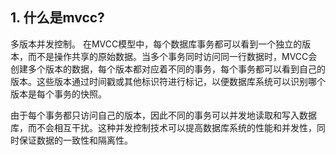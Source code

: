 ## 1. 什么是mvcc?
多版本并发控制。
在MVCC模型中，每个数据库事务都可以看到一个独立的版本，而不是操作共享的原始数据。当多个事务同时访问同一行数据时，MVCC会创建多个版本的数据，每个版本都对应着不同的事务，每个事务都可以看到自己的版本。这些版本通过时间戳或其他标识符进行标记，以便数据库系统可以识别哪个版本是每个事务的快照。

由于每个事务都只访问自己的版本，因此不同的事务可以并发地读取和写入数据库，而不会相互干扰。这种并发控制技术可以提高数据库系统的性能和并发性，同时保证数据的一致性和隔离性。